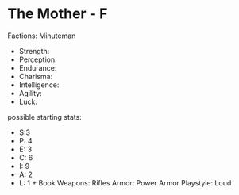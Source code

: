 # The Mother - F

Factions: Minuteman
- Strength:
- Perception:
- Endurance:
- Charisma:
- Intelligence:
- Agility:
- Luck:

possible starting stats:
- S:3
- P: 4
- E: 3
- C: 6
- I: 9
- A: 2
- L: 1 + Book
Weapons: Rifles
Armor: Power Armor
Playstyle: Loud